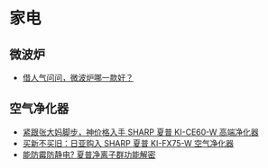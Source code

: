# 家电

## 微波炉
* [借人气问问，微波炉哪一款好？](http://forum.xitek.com/thread-1612889-1-1-2.html)

## 空气净化器
* [紧跟张大妈脚步，神价格入手 SHARP 夏普 KI-CE60-W 高端净化器](http://post.smzdm.com/p/85118/)
* [买新不买旧：日亚购入 SHARP 夏普 KI-FX75-W 空气净化器](http://post.smzdm.com/p/437576/)
* [能防霉防静电? 夏普净离子群功能解密](http://www.pcpop.com/doc/1/1083/1083644.shtml)
